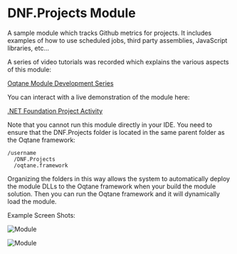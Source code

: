 # DNF.Projects Module

A sample module which tracks Github metrics for projects. It includes examples of how to use scheduled jobs, third party assemblies, JavaScript libraries, etc...

A series of video tutorials was recorded which explains the various aspects of this module:

[Oqtane Module Development Series](https://www.youtube.com/playlist?list=PLYhXmd7yV0elLNLfQwZBUlM7ZSMYPTZ_f)

You can interact with a live demonstration of the module here:

[.NET Foundation Project Activity](https://dnfprojects.azurewebsites.net/)

Note that you cannot run this module directly in your IDE. You need to ensure that the DNF.Projects folder is located in the same parent folder as the Oqtane framework:  

```
/username
  /DNF.Projects
  /oqtane.framework
```

Organizing the folders in this way allows the system to automatically deploy the module DLLs to the Oqtane framework when your build the module solution. Then you can run the Oqtane framework and it will dynamically load the module.

Example Screen Shots:

![Module](https://github.com/oqtane/dnf.projects/blob/master/Screenshot1.png?raw=true "Bar Chart")

![Module](https://github.com/oqtane/dnf.projects/blob/master/Screenshot2.png?raw=true "Line Chart")
